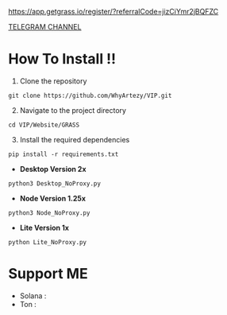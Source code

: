 https://app.getgrass.io/register/?referralCode=jizCiYmr2jBQFZC

[TELEGRAM CHANNEL](https://t.me/airdropfindervip)

# How To Install !!

1. Clone the repository
```
git clone https://github.com/WhyArtezy/VIP.git
```
2. Navigate to the project directory
```
cd VIP/Website/GRASS
```
3. Install the required dependencies
```
pip install -r requirements.txt
```
- **Desktop Version 2x**
```
python3 Desktop_NoProxy.py
```
- **Node Version 1.25x**
```
python3 Node_NoProxy.py
```
- **Lite Version 1x**
```
python Lite_NoProxy.py
```

# Support ME
- Solana :
- Ton :
